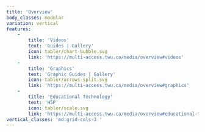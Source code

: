 ```yaml
---
title: 'Overview'
body_classes: modular
variation: vertical
features:
    -
        title: 'Videos'
        text: 'Guides | Gallery'
        icon: tabler/chart-bubble.svg
        link: 'https://multi-access.twu.ca/media/overview#videos'
    -
        title: 'Graphics'
        text: 'Graphic Guides | Gallery'
        icon: tabler/arrows-split.svg
        link: 'https://multi-access.twu.ca/media/overview#graphics'
    -
        title: 'Educational Technology'
        text: 'H5P'
        icon: tabler/scale.svg
        link: 'https://multi-access.twu.ca/media/overview#educational-technology'
vertical_classes: 'md:grid-cols-3 '
---
```

